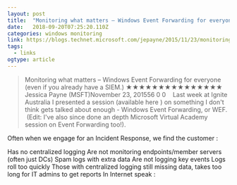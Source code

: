```yaml
---
layout: post 
title:  "Monitoring what matters – Windows Event Forwarding for everyone (even if you already have a SIEM.) – Security Stuff" 
date:   2018-09-20T07:25:20.110Z 
categories: windows monitoring
link: https://blogs.technet.microsoft.com/jepayne/2015/11/23/monitoring-what-matters-windows-event-forwarding-for-everyone-even-if-you-already-have-a-siem/ 
tags:
  - links
ogtype: article 
---
```


> Monitoring what matters – Windows Event Forwarding for everyone (even if you already have a SIEM.)
★★★★★★★★★★★★★★★
Jessica Payne (MSFT)November 23, 201556 
0
0
   Last week at Ignite Australia I presented a session (available here ) on something I don't think gets talked about enough - Windows Event Forwarding, or WEF.  (Edit: I've also since done an depth Microsoft Virtual Academy session on Event Forwarding too!).

Often when we engage for an Incident Response, we find the customer :

Has no centralized logging
Are not monitoring endpoints/member servers (often just DCs)
Spam logs with extra data
Are not logging key events
Logs roll too quickly
Those with centralized logging still missing data, takes too long for IT admins to get reports
In Internet speak :